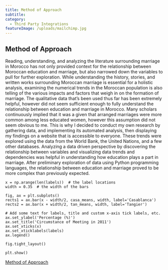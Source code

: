 ```yaml
---
title: Method of Approach
subtitle:
category:
  - Third Party Integrations
featureImage: /uploads/mailchimp.jpg
---
```


## Method of Approach

Reading, understanding, and analyzing the literature surrounding marriage in Morocco has not only provided context for the relationship between Moroccan education and marriage, but also narrowed down the variables to pull for further exploration. While understanding the history, stories, and written works surrounding Moroccan marriage is essential for a holistic analysis, examining the numerical trends in the Moroccan population is also telling of the various impacts and factors that weigh in on the formation of marriage. The qualitative data that’s been used thus far has been extremely helpful, however did not seem sufficient enough to fully understand the relationship between education and marriage in Morocco. Many scholars continuously implied that it was a given that arranged marriages were more common among less educated women, however this assumption did not seem obvious to me. This is why I decided to conduct my own research by gathering data, and implementing its automated analysis, then displaying my findings on a website that is accessible to everyone. These trends were explored using the data from the World Bank, the United Nations, and a few other databases. Analyzing a data driven perspective by discovering the relationship between variables and visualizing data trends and dependencies was helpful in understanding how education plays a part in marriage. After preliminary exploration of data using Python programming languages, the relationship between education and marriage proved to be more complex than previously expected.

```
x = np.arange(len(labels))  # the label locations
width = 0.35  # the width of the bars

fig, ax = plt.subplots()
rects1 = ax.bar(x - width/2, casa_means, width, label='Casablanca')
rects2 = ax.bar(x + width/2, tan_means, width, label='Tangier')

# Add some text for labels, title and custom x-axis tick labels, etc.
ax.set_ylabel('Percentage (%)')
ax.set_title('Circumstance of Meeting in 2011')
ax.set_xticks(x)
ax.set_xticklabels(labels)
ax.legend()

fig.tight_layout()

plt.show()
```
[Method of Approach](https://docs.google.com/document/d/169YV4Vi_7xaKhsxBiOM-DDUpm_MneLld01Rw9ueWOwY/edit?usp=sharing)
